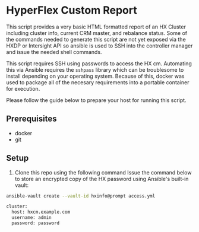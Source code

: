 # HyperFlex Custom Report

This script provides a very basic HTML formatted report of an HX Cluster including cluster info, current CRM master, and rebalance status.  Some of the commands needed to generate this script are not yet exposed via the HXDP or Intersight API so ansible is used to SSH into the controller manager and issue the needed shell commands.

This script requires SSH using passwords to access the HX cm.  Automating this via Ansible requires the `sshpass` library which can be troublesome to install depending on your operating system.  Because of this, docker was used to package all of the necesary requirements into a portable container for execution.

Please follow the guide below to prepare your host for running this script.

## Prerequisites

- docker
- git

## Setup

1. Clone this repo using the following command
Issue the command below to store an encrypted copy of the HX password using Ansible's built-in vault:

```bash
ansible-vault create --vault-id hxinfo@prompt access.yml
```

```bash
cluster:
  host: hxcm.example.com
  username: admin
  password: password
```